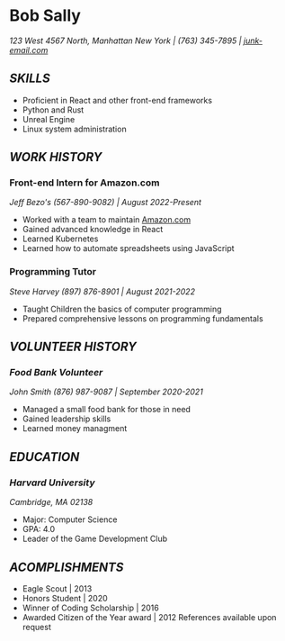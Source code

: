 # Bob Sally
*123 West 4567 North, Manhattan New York | (763) 345-7895 | [junk-email.com](mailto:junkemail@somemailserver.com)*

## *SKILLS*
- Proficient in React and other front-end frameworks
- Python and Rust
- Unreal Engine
- Linux system administration

## *WORK HISTORY*
### Front-end Intern for Amazon.com
*Jeff Bezo's (567-890-9082) | August 2022-Present*
- Worked with a team to maintain [Amazon.com](http://www.Amazon.com)
- Gained advanced knowledge in React
- Learned Kubernetes
- Learned how to automate spreadsheets using JavaScript

### Programming Tutor
*Steve Harvey (897) 876-8901 | August 2021-2022*
- Taught Children the basics of computer programming
- Prepared comprehensive lessons on programming fundamentals

## *VOLUNTEER HISTORY*
### *Food Bank Volunteer*
*John Smith (876) 987-9087 | September 2020-2021*
- Managed a small food bank for those in need
- Gained leadership skills
- Learned money managment

## *EDUCATION*
### *Harvard University*
*Cambridge, MA 02138*
- Major: Computer Science
- GPA: 4.0
- Leader of the Game Development Club

## *ACOMPLISHMENTS*
- Eagle Scout | 2013
- Honors Student | 2020
- Winner of Coding Scholarship | 2016
- Awarded Citizen of the Year award | 2012
References available upon request

